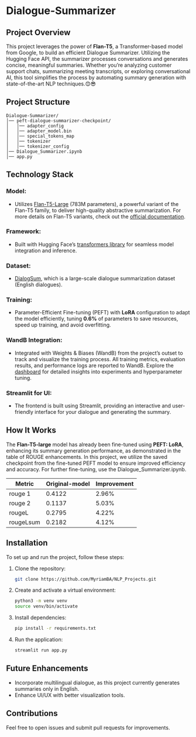 # Dialogue-Summarizer

## Project Overview
This project leverages the power of **Flan-T5**, a Transformer-based model from Google, to build an efficient Dialogue Summarizer. Utilizing the Hugging Face API, the summarizer processes conversations and generates concise, meaningful summaries. Whether you’re analyzing customer support chats, summarizing meeting transcripts, or exploring conversational AI, this tool simplifies the process by automating summary generation with state-of-the-art NLP techniques.😊😎

## Project Structure
```
Dialogue-Summarizer/
│── peft-dialogue-summarizer-checkpoint/
│   │── adapter_config
│   │── adapter_model.bin
│   │── special_tokens_map
│   │── tokenizer
│   │── tokenizer_config
│── Dialogue_Summarizer.ipynb
│── app.py
```

## Technology Stack

### **Model:**
- Utilizes [Flan-T5-Large](https://huggingface.co/google/flan-t5-large) (783M parameters), a powerful variant of the Flan-T5 family, to deliver high-quality abstractive summarization. For more details on Flan-T5 variants, check out the [official documentation](https://huggingface.co/docs/transformers/model_doc/flan-t5).
### **Framework:**
- Built with Hugging Face’s [transformers library](https://huggingface.co/docs/transformers/index) for seamless model integration and inference. 
### **Dataset**:
- [DialogSum](https://huggingface.co/datasets/knkarthick/dialogsum), which is a large-scale dialogue summarization dataset (English dialogues).
### **Training**: 
- Parameter-Efficient Fine-tuning (PEFT) with **LoRA** configuration to adapt the model efficiently, tuning **0.6%** of parameters to save resources, speed up training, and avoid overfitting.
### **WandB Integration:**
- Integrated with Weights & Biases (WandB) from the project’s outset to track and visualize the training process. All training metrics, evaluation results, and performance logs are reported to WandB. Explore the [dashboard](https://wandb.ai/site/) for detailed insights into experiments and hyperparameter tuning.

### **Streamlit for UI:**
- The frontend is built using Streamlit, providing an interactive and user-friendly interface for your dialogue and generating the summary. 

## How It Works
The **Flan-T5-large** model has already been fine-tuned using **PEFT: LoRA**, enhancing its summary generation performance, as demonstrated in the table of ROUGE enhancements. In this project, we utilize the saved checkpoint from the fine-tuned PEFT model to ensure improved efficiency and accuracy. For further fine-tuning, use the Dialogue_Summarizer.ipynb.

| Metric | Original-model | Improvement |
|----------|----------|----------|
| rouge 1   | 0.4122  | 2.96%   |
| rouge 2   | 0.1137   | 5.03%  |
| rougeL  | 0.2795   | 4.22%   |
| rougeLsum  | 0.2182   | 4.12%   |



## Installation
To set up and run the project, follow these steps:

1. Clone the repository:
   ```bash
   git clone https://github.com/MyriamBA/NLP_Projects.git
   ```
2. Create and activate a virtual environment:
   ```bash
   python3 -m venv venv
   source venv/bin/activate 
   ```
3. Install dependencies:
   ```bash
   pip install -r requirements.txt
   ```
4. Run the application:
   ```bash
   streamlit run app.py
   ```

## Future Enhancements
- Incorporate multilingual dialogue, as this project currently generates summaries only in English.
- Enhance UI/UX with better visualization tools.

## Contributions
Feel free to open issues and submit pull requests for improvements.


